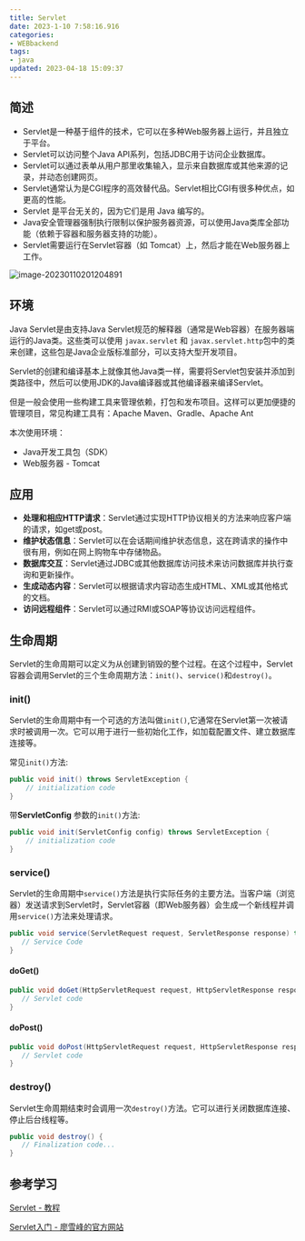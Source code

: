 ```yaml
---
title: Servlet
date: 2023-1-10 7:58:16.916
categories: 
- WEBbackend
tags: 
- java
updated: 2023-04-18 15:09:37
---
```


## 简述

* Servlet是一种基于组件的技术，它可以在多种Web服务器上运行，并且独立于平台。
* Servlet可以访问整个Java API系列，包括JDBC用于访问企业数据库。
* Servlet可以通过表单从用户那里收集输入，显示来自数据库或其他来源的记录，并动态创建网页。
* Servlet通常认为是CGI程序的高效替代品。Servlet相比CGI有很多种优点，如更高的性能。
* Servlet 是平台无关的，因为它们是用 Java 编写的。
* Java安全管理器强制执行限制以保护服务器资源，可以使用Java类库全部功能（依赖于容器和服务器支持的功能）。
* Servlet需要运行在Servlet容器（如 Tomcat）上，然后才能在Web服务器上工作。

![image-20230110201204891](https://wrxinyue.oss-cn-hongkong.aliyuncs.com/img/image-20230110201204891.png)

## 环境

Java Servlet是由支持Java Servlet规范的解释器（通常是Web容器）在服务器端运行的Java类。这些类可以使用 `javax.servlet` 和 `javax.servlet.http`包中的类来创建，这些包是Java企业版标准部分，可以支持大型开发项目。

Servlet的创建和编译基本上就像其他Java类一样，需要将Servlet包安装并添加到类路径中，然后可以使用JDK的Java编译器或其他编译器来编译Servlet。

但是一般会使用一些构建工具来管理依赖，打包和发布项目。这样可以更加便捷的管理项目，常见构建工具有：Apache Maven、Gradle、Apache Ant



本次使用环境：

* Java开发工具包（SDK）
* Web服务器 - Tomcat

## 应用

* **处理和相应HTTP请求**：Servlet通过实现HTTP协议相关的方法来响应客户端的请求，如get或post。
* **维护状态信息**：Servlet可以在会话期间维护状态信息，这在跨请求的操作中很有用，例如在网上购物车中存储物品。
* **数据库交互**：Servlet通过JDBC或其他数据库访问技术来访问数据库并执行查询和更新操作。
* **生成动态内容**：Servlet可以根据请求内容动态生成HTML、XML或其他格式的文档。
* **访问远程组件**：Servlet可以通过RMI或SOAP等协议访问远程组件。



## 生命周期

Servlet的生命周期可以定义为从创建到销毁的整个过程。在这个过程中，Servlet容器会调用Servlet的三个生命周期方法：`init()`、`service()`和`destroy()`。

### init()

Servlet的生命周期中有一个可选的方法叫做`init()`,它通常在Servlet第一次被请求时被调用一次。它可以用于进行一些初始化工作，如加载配置文件、建立数据库连接等。



常见`init()`方法:

~~~java
public void init() throws ServletException {
    // initialization code
}
~~~



带**ServletConfig** 参数的`init()`方法:

```java
public void init(ServletConfig config) throws ServletException {
    // initialization code
}
```



### service()

Servlet的生命周期中`service()`方法是执行实际任务的主要方法。当客户端（浏览器）发送请求到Servlet时，Servlet容器（即Web服务器）会生成一个新线程并调用`service()`方法来处理请求。

~~~java
public void service(ServletRequest request, ServletResponse response) throws ServletException, IOException {
   // Service Code
}
~~~

#### doGet()

~~~java
public void doGet(HttpServletRequest request, HttpServletResponse response) throws ServletException, IOException {
   // Servlet code
}
~~~

#### doPost()

~~~java
public void doPost(HttpServletRequest request, HttpServletResponse response) throws ServletException, IOException {
   // Servlet code
}
~~~



### destroy()

Servlet生命周期结束时会调用一次`destroy()`方法。它可以进行关闭数据库连接、停止后台线程等。

~~~java
public void destroy() {
   // Finalization code...
}
~~~



## 参考学习

[Servlet - 教程](https://www.jc2182.com/servlet/servlet-jiaocheng.html)

[Servlet入门 - 廖雪峰的官方网站](https://www.liaoxuefeng.com/wiki/1252599548343744/1304265949708322)